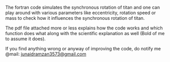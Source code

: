 The fortran code simulates the synchronous rotation of titan and one can play around
with various parameters like eccentricity, rotation speed or mass to check how 
it influences the synchronous rotation of titan.

The pdf file attached more or less explains how the code works and which function 
does what along with the scientific explanation as well (Bold of me to assume it does).

If you find anything wrong or anyway of improving the code, do notify me
@mail: junaidramzan3573@gmail.com
